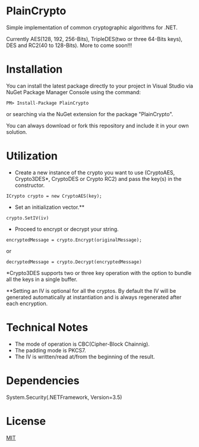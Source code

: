 PlainCrypto
===========

Simple implementation of common cryptographic algorithms for .NET.

Currently AES(128, 192, 256-Bits), TripleDES(two or three 64-Bits keys), DES and RC2(40 to 128-Bits). More to come soon!!!


Installation
============

You can install the latest package directly to your project in Visual Studio via NuGet Package Manager Console using the command:

```
PM> Install-Package PlainCrypto
```

or searching via the NuGet extension for the package "PlainCrypto".

You can always download or fork this repository and include it in your own solution.


Utilization
===========

+ Create a new instance of the crypto you want to use (CryptoAES, Crypto3DES*, CryptoDES or Crypto RC2) and pass the key(s) in the constructor.

```
ICrypto crypto = new CryptoAES(key);
```

+ Set an initialization vector.**

```
crypto.SetIV(iv)
```

+ Proceed to encrypt or decrypt your string.

```
encryptedMessage = crypto.Encrypt(originalMessage);
```
or
```
decryptedMessage = crypto.Decrypt(encryptedMessage)
```

*Crypto3DES supports two or three key operation with the option to bundle all the keys in a single buffer. 

**Setting an IV is optional for all the cryptos. By default the IV will be generated automatically at instantiation and is always regenerated after each encryption.


Technical Notes
===============

+ The mode of operation is CBC(Cipher-Block Chainnig).
+ The padding mode is PKCS7.
+ The IV is written/read at/from the beginning of the result.


Dependencies
============

System.Security(.NETFramework, Version=3.5)


License
=======

[MIT](http://opensource.org/licenses/MIT)

